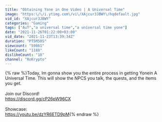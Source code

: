 ```yaml
---
title: "Obtaining Yone in One Video | A Universal Time"
image: "https:\/\/i.ytimg.com\/vi\/XAjcur3JBWY\/hqdefault.jpg"
vid_id: "XAjcur3JBWY"
categories: "Gaming"
tags: ["AuT","a universal time","a universal time yone"]
date: "2021-11-26T01:22:00+03:00"
vid_date: "2021-11-23T13:39:34Z"
duration: "PT5M50S"
viewcount: "59861"
likeCount: "1188"
dislikeCount: "18"
channel: "RoKrypto"
---
```

{% raw %}Today, Im gonna show you the entire process in getting Yonein A Universal Time. This will show the NPCS you talk, the quests, and the items you get.<br /><br />Join our Discord!<br /><a rel="nofollow" target="blank" href="https://discord.gg/cP26pW96CX">https://discord.gg/cP26pW96CX</a><br /><br />Showcase:<br /><a rel="nofollow" target="blank" href="https://youtu.be/dzYR6ETD9pM">https://youtu.be/dzYR6ETD9pM</a>{% endraw %}
